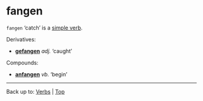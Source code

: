 # fangen

`fangen` ‘catch’ is a [simple verb](../../simpleVerbs.md).

Derivatives:
- **[gefangen](../../../adjectives/g/ge/gefangen.md)** *adj.* ‘caught’

Compounds:
- **[anfangen](../../a/an/anfangen.md)** *vb.* ‘begin’

----

Back up to: [Verbs](../../index.md) | [Top](../../../index.md)
